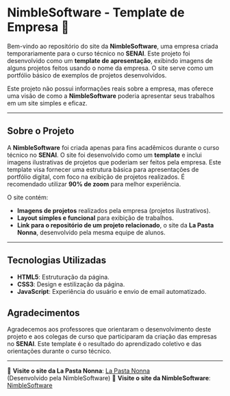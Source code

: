 # NimbleSoftware - Template de Empresa 🚀

Bem-vindo ao repositório do site da **NimbleSoftware**, uma empresa criada temporariamente para o curso técnico no **SENAI**. Este projeto foi desenvolvido como um **template de apresentação**, exibindo imagens de alguns projetos feitos usando o nome da empresa. O site serve como um portfólio básico de exemplos de projetos desenvolvidos.

Este projeto não possui informações reais sobre a empresa, mas oferece uma visão de como a **NimbleSoftware** poderia apresentar seus trabalhos em um site simples e eficaz.

---

## Sobre o Projeto

A **NimbleSoftware** foi criada apenas para fins acadêmicos durante o curso técnico no **SENAI**. O site foi desenvolvido como um **template** e inclui imagens ilustrativas de projetos que poderiam ser feitos pela empresa. Este template visa fornecer uma estrutura básica para apresentações de portfólio digital, com foco na exibição de projetos realizados.
É recomendado utilizar **90% de zoom** para melhor experiência.

O site contém:
- **Imagens de projetos** realizados pela empresa (projetos ilustrativos).
- **Layout simples e funcional** para exibição de trabalhos.
- **Link para o repositório de um projeto relacionado**, o site da **La Pasta Nonna**, desenvolvido pela mesma equipe de alunos.

---

## Tecnologias Utilizadas

- **HTML5**: Estruturação da página.
- **CSS3**: Design e estilização da página.
- **JavaScript**: Experiência do usuário e envio de email automatizado.

## Agradecimentos

Agradecemos aos professores que orientaram o desenvolvimento deste projeto e aos colegas de curso que participaram da criação das empresas no **SENAI**. Este template é o resultado do aprendizado coletivo e das orientações durante o curso técnico.

---

🔗 **Visite o site da La Pasta Nonna**: [La Pasta Nonna](https://carloslimaaa.github.io/LaPastaNonna/)  
(Desenvolvido pela NimbleSoftware)
🔗 **Visite o site da NimbleSoftware**: [NimbleSoftware](https://carloslimaaa.github.io/NimbleSoftware/)
